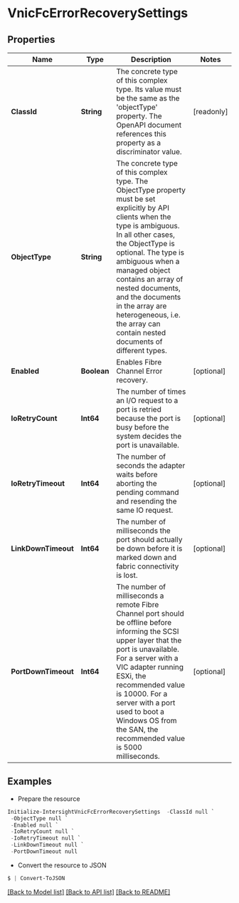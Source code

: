# VnicFcErrorRecoverySettings
## Properties

Name | Type | Description | Notes
------------ | ------------- | ------------- | -------------
**ClassId** | **String** | The concrete type of this complex type. Its value must be the same as the &#39;objectType&#39; property. The OpenAPI document references this property as a discriminator value. | [readonly] 
**ObjectType** | **String** | The concrete type of this complex type. The ObjectType property must be set explicitly by API clients when the type is ambiguous. In all other cases, the  ObjectType is optional.  The type is ambiguous when a managed object contains an array of nested documents, and the documents in the array are heterogeneous, i.e. the array can contain nested documents of different types. | 
**Enabled** | **Boolean** | Enables Fibre Channel Error recovery. | [optional] 
**IoRetryCount** | **Int64** | The number of times an I/O request to a port is retried because the port is busy before the system decides the port is unavailable. | [optional] 
**IoRetryTimeout** | **Int64** | The number of seconds the adapter waits before aborting the pending command and resending the same IO request. | [optional] 
**LinkDownTimeout** | **Int64** | The number of milliseconds the port should actually be down before it is marked down and fabric connectivity is lost. | [optional] 
**PortDownTimeout** | **Int64** | The number of milliseconds a remote Fibre Channel port should be offline before informing the SCSI upper layer that the port is unavailable. For a server with a VIC adapter running ESXi, the recommended value is 10000. For a server with a port used to boot a Windows OS from the SAN, the recommended value is 5000 milliseconds. | [optional] 

## Examples

- Prepare the resource
```powershell
Initialize-IntersightVnicFcErrorRecoverySettings  -ClassId null `
 -ObjectType null `
 -Enabled null `
 -IoRetryCount null `
 -IoRetryTimeout null `
 -LinkDownTimeout null `
 -PortDownTimeout null
```

- Convert the resource to JSON
```powershell
$ | Convert-ToJSON
```

[[Back to Model list]](../README.md#documentation-for-models) [[Back to API list]](../README.md#documentation-for-api-endpoints) [[Back to README]](../README.md)

